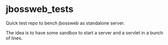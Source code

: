 jbossweb_tests
==============

Quick test repo to bench jbossweb as standalone server.

The idea is to have some sandbox to start a server and a servlet in a bunch of lines.